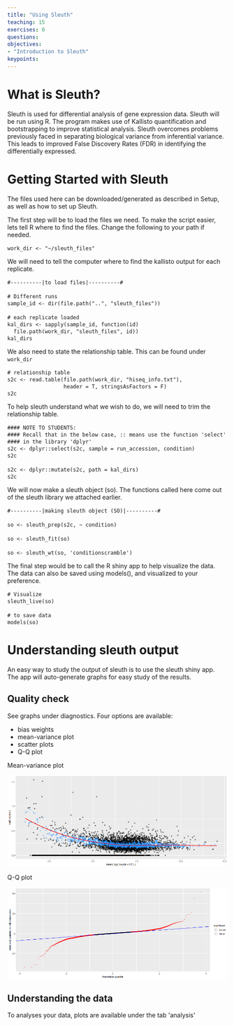 ```yaml
---
title: "Using Sleuth"
teaching: 15
exercises: 0
questions:
objectives:
- "Introduction to Sleuth"
keypoints:
---
```


# What is Sleuth?

Sleuth is used for differential analysis of gene expression data.  Sleuth will be run using R.  The
program makes use of Kallisto quantification and bootstrapping to improve statistical analysis.
Sleuth overcomes problems previously faced in separating biological variance from inferential
variance.  This leads to improved False Discovery Rates (FDR) in identifying the differentially expressed.

# Getting Started with Sleuth

The files used here can be downloaded/generated as described in Setup, as well as how to set up Sleuth.

The first step will be to load the files we need.  To make the script easier, lets tell R where to
find the files.  Change the following to your path if needed.

```
work_dir <- "~/sleuth_files"
```

We will need to tell the computer where to find the kallisto output for each replicate.

```
#----------|to load files|----------#

# Different runs
sample_id <- dir(file.path("..", "sleuth_files"))

# each replicate loaded
kal_dirs <- sapply(sample_id, function(id)
  file.path(work_dir, "sleuth_files", id))
kal_dirs
```

We also need to state the relationship table.  This can be found under `work_dir`

```
# relationship table
s2c <- read.table(file.path(work_dir, "hiseq_info.txt"),
                  header = T, stringsAsFactors = F)
s2c
```

To help sleuth understand what we wish to do, we will need to trim the relationship table. 

```
#### NOTE TO STUDENTS:
#### Recall that in the below case, :: means use the function 'select'
#### in the library 'dplyr'
s2c <- dplyr::select(s2c, sample = run_accession, condition)
s2c

s2c <- dplyr::mutate(s2c, path = kal_dirs)
s2c
```

We will now make a sleuth object (so).  The functions called here come out of the sleuth library we
attached earlier.

```
#----------|making sleuth object (SO)|----------#

so <- sleuth_prep(s2c, ~ condition)

so <- sleuth_fit(so)

so <- sleuth_wt(so, 'conditionscramble')
```

The final step would be to call the R shiny app to help visualize the data.  The data can also be saved using models(), and visualized to your preference.

```
# Visualize
sleuth_live(so)

# to save data
models(so)
```

# Understanding sleuth output

An easy way to study the output of sleuth is to use the sleuth shiny app.  The app will
auto-generate graphs for easy study of the results.

## Quality check

See graphs under diagnostics.  Four options are available:
- bias weights
- mean-variance plot
- scatter plots
- Q-Q plot

Mean-variance plot

![Mean-variance plot](../fig/mv-plot.png)

Q-Q plot

![Q-Q plot](../fig/Q-Q-plot.png)

## Understanding the data

To analyses your data, plots are available under the tab 'analysis'

